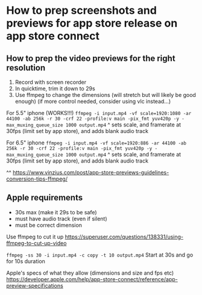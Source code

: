 # How to prep screenshots and previews for app store release on app store connect

## How to prep the video previews for the right resolution
1. Record with screen recorder
2. In quicktime, trim it down to 29s
3. Use ffmpeg to change the dimensions (will stretch but will likely be good enough)
(if more control needed, consider using vlc instead...)

For 5.5" iphone (WORKS!!!)
`ffmpeg -i input.mp4 -vf scale=1920:1080 -ar 44100 -ab 256k -r 30 -crf 22 -profile:v main -pix_fmt yuv420p -y -max_muxing_queue_size 1000 output.mp4`
^ sets scale, and framerate at 30fps (limit set by app store), and adds blank audio track

For 6.5" iphone
`ffmpeg -i input.mp4 -vf scale=1920:886 -ar 44100 -ab 256k -r 30 -crf 22 -profile:v main -pix_fmt yuv420p -y -max_muxing_queue_size 1000 output.mp4`
^ sets scale, and framerate at 30fps (limit set by app store), and adds blank audio track

^^
https://www.vinzius.com/post/app-store-previews-guidelines-conversion-tips-ffmpeg/

## Apple requirements
- 30s max (make it 29s to be safe)
- must have audio track (even if silent)
- must be correct dimension


Use ffmpeg to cut it up 
https://superuser.com/questions/138331/using-ffmpeg-to-cut-up-video

`ffmpeg -ss 30 -i input.mp4 -c copy -t 10 output.mp4`
Start at 30s and go for 10s duration

Apple's specs of what they allow (dimensions and size and fps etc)
https://developer.apple.com/help/app-store-connect/reference/app-preview-specifications


